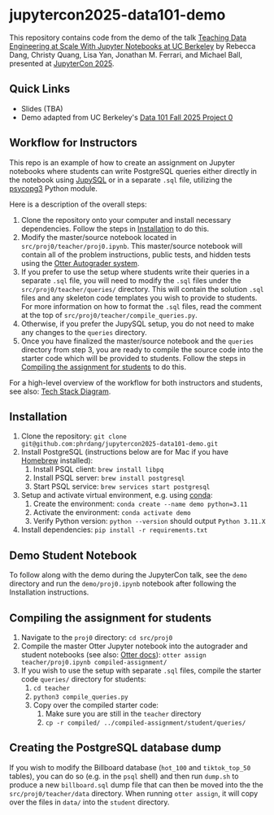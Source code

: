 # jupytercon2025-data101-demo

This repository contains code from the demo of the talk [Teaching Data Engineering at Scale With Jupyter Notebooks at UC Berkeley](https://jupytercon2025.sched.com/event/28H4W?iframe=no) by Rebecca Dang, Christy Quang, Lisa Yan, Jonathan M. Ferrari, and Michael Ball, presented at [JupyterCon 2025](https://events.linuxfoundation.org/jupytercon/).

## Quick Links

- Slides (TBA)
- Demo adapted from UC Berkeley's [Data 101 Fall 2025 Project 0](https://data101.org/fa24/)

## Workflow for Instructors

This repo is an example of how to create an assignment on Jupyter notebooks where students can write PostgreSQL queries either directly in the notebook using [JupySQL](https://jupysql.ploomber.io/en/latest/quick-start.html) or in a separate `.sql` file, utilizing the [psycopg3](https://www.psycopg.org/psycopg3/docs/) Python module.

Here is a description of the overall steps:

1. Clone the repository onto your computer and install necessary dependencies. Follow the steps in [Installation](#installation) to do this.
2. Modify the master/source notebook located in `src/proj0/teacher/proj0.ipynb`. This master/source notebook will contain all of the problem instructions, public tests, and hidden tests using the [Otter Autograder system](https://otter-grader.readthedocs.io/en/latest/).
3. If you prefer to use the setup where students write their queries in a separate `.sql` file, you will need to modify the `.sql` files under the `src/proj0/teacher/queries/` directory. This will contain the solution `.sql` files and any skeleton code templates you wish to provide to students. For more information on how to format the `.sql` files, read the comment at the top of `src/proj0/teacher/compile_queries.py`.
4. Otherwise, if you prefer the JupySQL setup, you do not need to make any changes to the `queries` directory.
5. Once you have finalized the master/source notebook and the `queries` directory from step 3, you are ready to compile the source code into the starter code which will be provided to students. Follow the steps in [Compiling the assignment for students](#compiling-the-assignment-for-students) to do this.

For a high-level overview of the workflow for both instructors and students, see also: [Tech Stack Diagram](https://docs.google.com/presentation/d/1RYfQEBiqPjoN-9QkETDhhRB0dtYDvQDdKsFKs8Hk2BY/edit?usp=sharing).

## Installation

1. Clone the repository: `git clone git@github.com:phrdang/jupytercon2025-data101-demo.git`
2. Install PostgreSQL (instructions below are for Mac if you have [Homebrew](https://brew.sh) installed):
    1. Install PSQL client: `brew install libpq`
    2. Install PSQL server: `brew install postgresql`
    3. Start PSQL service: `brew services start postgresql`
3. Setup and activate virtual environment, e.g. using [conda](https://docs.conda.io/projects/conda/en/stable/user-guide/getting-started.html):
    1. Create the environment: `conda create --name demo python=3.11`
    2. Activate the environment: `conda activate demo`
    3. Verify Python version: `python --version` should output `Python 3.11.X`
4. Install dependencies: `pip install -r requirements.txt`

## Demo Student Notebook

To follow along with the demo during the JupyterCon talk, see the `demo` directory and run the `demo/proj0.ipynb` notebook after following the Installation instructions.

## Compiling the assignment for students

1. Navigate to the `proj0` directory: `cd src/proj0`
2. Compile the master Otter Jupyter notebook into the autograder and student notebooks (see also: [Otter docs](https://otter-grader.readthedocs.io/en/latest/otter_assign/usage.html)): `otter assign teacher/proj0.ipynb compiled-assignment/`
3. If you wish to use the setup with separate `.sql` files, compile the starter code `queries/` directory for students:
    1. `cd teacher`
    2. `python3 compile_queries.py`
    3. Copy over the compiled starter code:
        1. Make sure you are still in the `teacher` directory
        2. `cp -r compiled/ ../compiled-assignment/student/queries/`

## Creating the PostgreSQL database dump

If you wish to modify the Billboard database (`hot_100` and `tiktok_top_50` tables), you can do so (e.g. in the `psql` shell) and then run `dump.sh` to produce a new `billboard.sql` dump file that can then be moved into the the `src/proj0/teacher/data` directory. When running `otter assign`, it will copy over the files in `data/` into the `student` directory.
